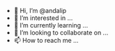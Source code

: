 - 👋 Hi, I’m @andalip
- 👀 I’m interested in ...
- 🌱 I’m currently learning ...
- 💞️ I’m looking to collaborate on ...
- 📫 How to reach me ...

<!---
andalip/andalip is a ✨ special ✨ repository because its `README.md` (this file) appears on your GitHub profile.
You can click the Preview link to take a look at your changes.
--->
